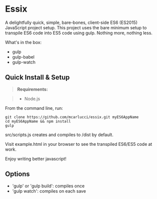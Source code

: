 Essix
==========
A delightfully quick, simple, bare-bones, client-side ES6 (ES2015) JavaScript project setup.
This project uses the bare minimum setup to transpile ES6 code into ES5 code using gulp. Nothing more, nothing less.

What's in the box:
- gulp
- gulp-babel
- gulp-watch

Quick Install & Setup
---------
> **Requirements:**

> - Node.js

From the command line, run:

    git clone https://github.com/mcarlucci/essix.git myES6AppName
    cd myES6AppName && npm install
    gulp

src/scripts.js creates and compiles to /dist by default.

Visit example.html in your browser to see the transpiled ES6/ES5 code at work.

Enjoy writing better javascript!

Options
-------
- 'gulp' or 'gulp build': compiles once
- 'gulp watch': compiles on each save
